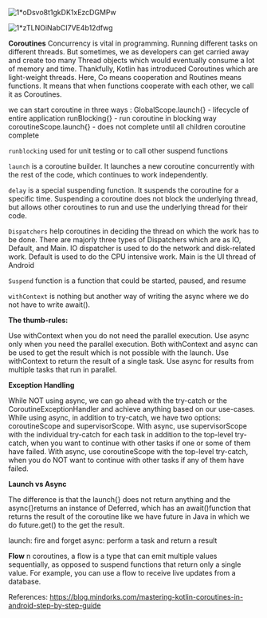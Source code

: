 ![1*oDsvo8t1gkDK1xEzcDGMPw](https://user-images.githubusercontent.com/94926624/172740238-6da6eaaa-d024-428b-b829-629043d317fb.png)

![1*zTLNOiNabCI7VE4b12dfwg](https://user-images.githubusercontent.com/94926624/172740151-a07130cb-0473-4467-be19-c653ef9e9d9b.png)

**Coroutines**
Concurrency is vital in programming. Running different tasks on different threads. 
But sometimes, we as developers can get carried away and create too many Thread objects which would eventually consume a lot of memory and time. Thankfully, Kotlin has introduced Coroutines which are light-weight threads.
Here, Co means cooperation and Routines means functions.
It means that when functions cooperate with each other, we call it as Coroutines.

we can start coroutine in three ways :
GlobalScope.launch{} - lifecycle of entire application
runBlocking{} - run coroutine in blocking way
coroutineScope.launch{} - does not complete until all children coroutine complete

`runblocking` used for unit testing or to call other suspend functions

`launch` is a coroutine builder. 
It launches a new coroutine concurrently with the rest of the code, which continues to work independently. 

`delay` is a special suspending function. It suspends the coroutine for a specific time. Suspending a coroutine does not block the underlying thread, but allows other coroutines to run and use the underlying thread for their code.

`Dispatchers` help coroutines in deciding the thread on which the work has to be done. There are majorly three types of Dispatchers which are as IO, Default, and Main. IO dispatcher is used to do the network and disk-related work. Default is used to do the CPU intensive work. Main is the UI thread of Android

`Suspend` function is a function that could be started, paused, and resume

`withContext` is nothing but another way of writing the async where we do not have to write await().


**The thumb-rules:**

Use withContext when you do not need the parallel execution.
Use async only when you need the parallel execution.
Both withContext and async can be used to get the result which is not possible with the launch.
Use withContext to return the result of a single task.
Use async for results from multiple tasks that run in parallel.


**Exception Handling**

While NOT using async, we can go ahead with the try-catch or the CoroutineExceptionHandler and achieve anything based on our use-cases.
While using async, in addition to try-catch, we have two options: coroutineScope and supervisorScope.
With async, use supervisorScope with the individual try-catch for each task in addition to the top-level try-catch, when you want to continue with other tasks if one or some of them have failed.
With async, use coroutineScope with the top-level try-catch, when you do NOT want to continue with other tasks if any of them have failed.



**Launch vs Async**

The difference is that the launch{} does not return anything and the async{}returns an instance of Deferred<T>, which has an await()function that returns the result of the coroutine like we have future in Java in which we do future.get() to the get the result.
  

launch: fire and forget
async: perform a task and return a result
 
  
  
**Flow**
n coroutines, a flow is a type that can emit multiple values sequentially, as opposed to suspend functions that return only a single value. For example, you can use a flow to receive live updates from a database.
  
  
  

  
References:
  https://blog.mindorks.com/mastering-kotlin-coroutines-in-android-step-by-step-guide
  
  
  
  
